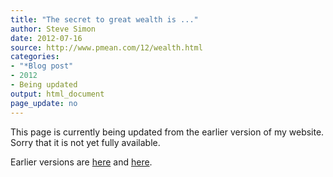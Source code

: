 ```yaml
---
title: "The secret to great wealth is ..."
author: Steve Simon
date: 2012-07-16
source: http://www.pmean.com/12/wealth.html
categories:
- "*Blog post"
- 2012
- Being updated
output: html_document
page_update: no
---
```


This page is currently being updated from the earlier version of my website. Sorry that it is not yet fully available.

<!---More--->

Earlier versions are [here][sim1] and [here][sim2].
 
[sim1]: http://www.pmean.com/12/wealth.html
[sim2]: http://new.pmean.com/wealth-secret/
